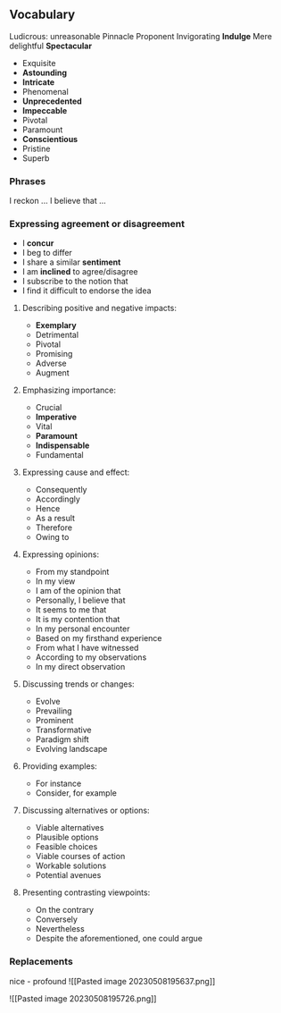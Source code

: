 
## Vocabulary


Ludicrous: unreasonable
Pinnacle
Proponent
Invigorating
**Indulge**
Mere
delightful
**Spectacular**
-   Exquisite
-   **Astounding**
-   **Intricate**
-   Phenomenal
-   **Unprecedented**
-   **Impeccable**
-   Pivotal
-   Paramount
-   **Conscientious**
-   Pristine
-   Superb

### Phrases
I reckon ...
I believe that ...

###  Expressing agreement or disagreement 
-   I **concur**
-   I beg to differ
-   I share a similar **sentiment**
-   I am **inclined** to agree/disagree
-   I subscribe to the notion that
-   I find it difficult to endorse the idea

1.  Describing positive and negative impacts:
    -   **Exemplary**
    -   Detrimental
    -   Pivotal
    -   Promising
    -   Adverse
    -   Augment
1.  Emphasizing importance:
    -   Crucial
    -   **Imperative**
    -   Vital
    -   **Paramount**
    -   **Indispensable**
    -   Fundamental 


1.  Expressing cause and effect:
    -   Consequently
    -   Accordingly
    -   Hence
    -   As a result
    -   Therefore
    -   Owing to
3.  Expressing opinions:
    -   From my standpoint
    -   In my view
    -   I am of the opinion that
    -   Personally, I believe that
    -   It seems to me that
    -   It is my contention that
    -   In my personal encounter
    -   Based on my firsthand experience
    -   From what I have witnessed
    -   According to my observations
    -   In my direct observation

1.  Discussing trends or changes:
    -   Evolve
    -   Prevailing
    -   Prominent
    -   Transformative
    -   Paradigm shift
    -   Evolving landscape
2.  Providing examples:
    -   For instance
    -   Consider, for example

3.  Discussing alternatives or options:
    -   Viable alternatives
    -   Plausible options
    -   Feasible choices
    -   Viable courses of action
    -   Workable solutions
    -   Potential avenues
4.  Presenting contrasting viewpoints:
    -   On the contrary
    -   Conversely
    -   Nevertheless
    -   Despite the aforementioned, one could argue


### Replacements
nice - profound
![[Pasted image 20230508195637.png]]

![[Pasted image 20230508195726.png]]
